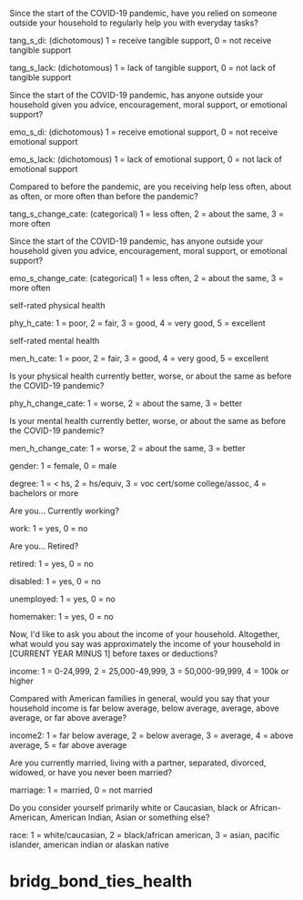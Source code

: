Since the start of the COVID-19 pandemic, have you relied on someone outside your household to regularly help you with everyday tasks?

tang_s_di: (dichotomous)
1 = receive tangible support, 0 = not receive tangible support 

tang_s_lack: (dichotomous)
1 = lack of tangible support, 0 = not lack of tangible support 



Since the start of the COVID-19 pandemic, has anyone outside your household given you advice, encouragement, moral support, or emotional support?

emo_s_di: (dichotomous)
1 = receive emotional support, 0 = not receive emotional support 

emo_s_lack: (dichotomous)
1 = lack of emotional support, 0 = not lack of emotional support 



Compared to before the pandemic, are you receiving help less often, about as often, or more often than before the pandemic?

tang_s_change_cate: (categorical) 
1 = less often, 2 = about the same, 3 = more often



Since the start of the COVID-19 pandemic, has anyone outside your household given you advice, encouragement, moral support, or emotional support?

emo_s_change_cate: (categorical) 
1 = less often, 2 = about the same, 3 = more often



self-rated physical health

phy_h_cate:
1 = poor, 2 = fair, 3 = good, 4 = very good, 5 = excellent



self-rated mental health

men_h_cate:
1 = poor, 2 = fair, 3 = good, 4 = very good, 5 = excellent



Is your physical health currently better, worse, or about the same as before the COVID-19 pandemic?

phy_h_change_cate:
1 = worse, 2 = about the same, 3 = better



Is your mental health currently better, worse, or about the same as before the COVID-19 pandemic?

men_h_change_cate:
1 = worse, 2 = about the same, 3 = better



gender:
1 = female, 0 = male



degree:
1 = < hs, 2 = hs/equiv, 3 = voc cert/some college/assoc, 4 = bachelors or more



Are you... Currently working?

work:
1 = yes, 0 = no



Are you... Retired?

retired:
1 = yes, 0 = no



disabled:
1 = yes, 0 = no



unemployed:
1 = yes, 0 = no



homemaker:
1 = yes, 0 = no



Now, I'd like to ask you about the income of your household. Altogether, what would you say was approximately the income of your household in [CURRENT YEAR MINUS 1] before taxes or deductions?

income:
1 = 0-24,999, 2 = 25,000-49,999, 3 = 50,000-99,999, 4 = 100k or higher



Compared with American families in general, would you say that your household income is far below average, below average, average, above average, or far above average?

income2:
1 = far below average, 2 = below average, 3 = average, 4 = above average, 5 = far above average



Are you currently married, living with a partner, separated, divorced, widowed, or have you never been married?

marriage:
1 = married, 0 = not married



Do you consider yourself primarily white or Caucasian, black or African-American, American Indian, Asian or something else?

race:
1 = white/caucasian, 2 = black/african american, 3 = asian, pacific islander, american indian or alaskan native

# bridg_bond_ties_health
